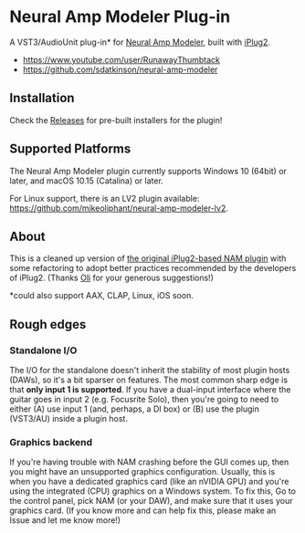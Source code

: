 # Neural Amp Modeler Plug-in

A VST3/AudioUnit plug-in\* for [Neural Amp Modeler](https://github.com/sdatkinson/neural-amp-modeler), built with [iPlug2](https://iplug2.github.io).

- https://www.youtube.com/user/RunawayThumbtack
- https://github.com/sdatkinson/neural-amp-modeler

## Installation

Check the [Releases](https://github.com/sdatkinson/ModernMetalPlugin/releases) for pre-built installers for the plugin!

## Supported Platforms

The Neural Amp Modeler plugin currently supports Windows 10 (64bit) or later, and macOS 10.15 (Catalina) or later.

For Linux support, there is an LV2 plugin available: https://github.com/mikeoliphant/neural-amp-modeler-lv2.

## About

This is a cleaned up version of [the original iPlug2-based NAM plugin](https://github.com/sdatkinson/iPlug2) with some refactoring to adopt better practices recommended by the developers of iPlug2.
(Thanks [Oli](https://github.com/olilarkin) for your generous suggestions!)

\*could also support AAX, CLAP, Linux, iOS soon.

## Rough edges

### Standalone I/O
The I/O for the standalone doesn't inherit the stability of most plugin hosts (DAWs), so it's a bit sparser on features. The most common sharp edge is that **only input 1 is supported**. If you have a dual-input interface where the guitar goes in input 2 (e.g. Focusrite Solo), then you're going to need to either (A) use input 1 (and, perhaps, a DI box) or (B) use the plugin (VST3/AU) inside a plugin host.

### Graphics backend
If you're having trouble with NAM crashing before the GUI comes up, then you might have an unsupported graphics configuration. Usually, this is when you have a dedicated graphics card (like an nVIDIA GPU) and you're using the integrated (CPU) graphics on a Windows system. To fix this, Go to the control panel, pick NAM (or your DAW), and make sure that it uses your graphics card. (If you know more and can help fix this, please make an Issue and let me know more!)
